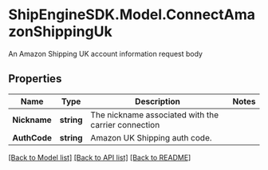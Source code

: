 # ShipEngineSDK.Model.ConnectAmazonShippingUk
An Amazon Shipping UK account information request body

## Properties

Name | Type | Description | Notes
------------ | ------------- | ------------- | -------------
**Nickname** | **string** | The nickname associated with the carrier connection | 
**AuthCode** | **string** | Amazon UK Shipping auth code. | 

[[Back to Model list]](../README.md#documentation-for-models) [[Back to API list]](../README.md#documentation-for-api-endpoints) [[Back to README]](../README.md)

